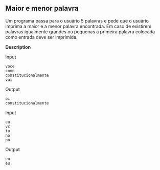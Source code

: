 ## Maior e menor palavra

Um programa passa para o usuário 5 palavras e pede que o usuário imprima a maior e a menor palavra encontrada. Em caso de existirem palavras igualmente grandes ou pequenas a primeira palavra colocada como entrada deve ser imprimida.

**Description**

Input

```oi
voce
como
constitucionalmente
vai
```

Output

```
oi
constitucionalmente
```

Input

```
eu
vc
tu
no
po
```

Output 
```
eu
eu
```
